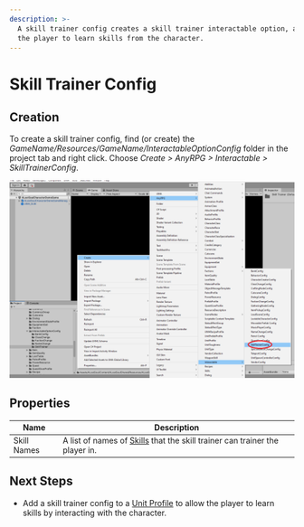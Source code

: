 ```yaml
---
description: >-
  A skill trainer config creates a skill trainer interactable option, allowing
  the player to learn skills from the character.
---
```


# Skill Trainer Config

## Creation

To create a skill trainer config, find (or create) the _GameName/Resources/GameName/InteractableOptionConfig_ folder in the project tab and right click.  Choose _Create > AnyRPG > Interactable > SkillTrainerConfig_.

![](<../../.gitbook/assets/image (3) (1).png>)

## Properties

| Name        | Description                                                                                |
| ----------- | ------------------------------------------------------------------------------------------ |
| Skill Names | A list of names of [Skills](../skill.md) that the skill trainer can trainer the player in. |

## Next Steps

* Add a skill trainer config to a [Unit Profile](../unit-profile.md) to allow the player to learn skills by interacting with the character.
